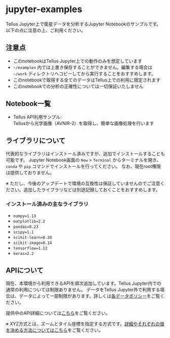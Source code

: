 # jupyter-examples
Tellus Jupyter上で衛星データを分析するJupyter Notebookのサンプルです。以下の点に注意の上、ご利用ください。


## 注意点
* このnotebookはTellus Jupyter上での動作のみを想定しています
* `~/examples` 内では上書き保存することができません。編集する場合は `~/work` ディレクトリへコピーしてから実行することをおすすめします。
* このnotebookで取得する全てのデータはTellus上での利用に限定されます
* このnotebookでの分析の正確性については一切保証いたしません


## Notebook一覧
* Tellus API利用サンプル:  
  Tellusから光学画像（AVNIR-2）を取得し、簡単な画像処理を行います


## ライブラリについて
代表的なライブラリはインストール済みですが、追加でインストールすることも可能です。
Jupyter Notebook画面の `New` > `Terminal` からターミナルを開き、`conda` や `pip` コマンドでインストールを行ってください。
なお、現在root権限は提供しておりません。

※ ただし、今後のアップデートで環境の互換性は保証していませんのでご注意ください。追加したライブラリなどは別途記録しておくことをおすすめします。

### インストール済みの主なライブラリ
* `numpy=1.13`
* `matplotlib=2.2`
* `pandas=0.23`
* `scipy=1.1`
* `scikit-learn=0.20`
* `scikit-image=0.14`
* `tensorflow=1.12`
* `keras=2.2`


## APIについて
現在、本環境から利用できるAPIを順次追加しています。Tellus Jupyter内での通常の利用については制限ありません。
データをTellus Jupyter外で利用する場合は、データによって一部制限があります。詳しくは[各データポリシー](https://www.tellusxdp.com/ja/dev/data)をご覧ください。

提供中のAPI詳細については[こちら](https://www.tellusxdp.com/ja/dev/api)をご覧ください。

※ XYZ方式とは、ズームとタイル座標を指定する方式です。[詳細やそれぞれの値を決める方法についてはこちら](https://maps.gsi.go.jp/development/siyou.html)をご覧ください。

